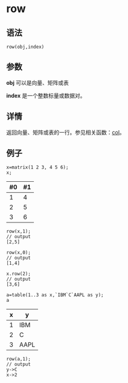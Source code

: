 # row

## 语法

`row(obj,index)`

## 参数

**obj** 可以是向量、矩阵或表

**index** 是一个整数标量或数据对。

## 详情

返回向量、矩阵或表的一行。参见相关函数：[col](../c/col.md)。

## 例子

```
x=matrix(1 2 3, 4 5 6);
x;
```

| #0 | #1 |
| --- | --- |
| 1 | 4 |
| 2 | 5 |
| 3 | 6 |

```
row(x,1);
// output
[2,5]

row(x,0);
// output
[1,4]

x.row(2);
// output
[3,6]

a=table(1..3 as x,`IBM`C`AAPL as y);
a
```

| x | y |
| --- | --- |
| 1 | IBM |
| 2 | C |
| 3 | AAPL |

```
row(a,1);
// output
y->C
x->2
```

